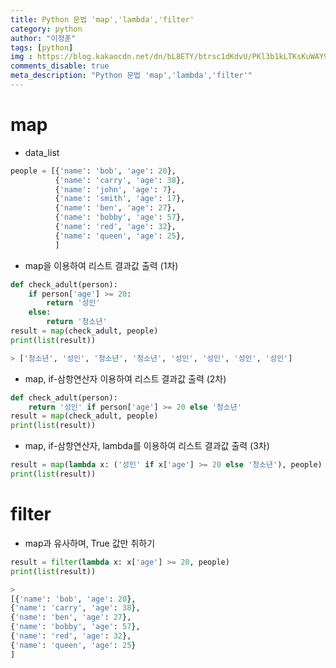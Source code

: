 ```yaml
---
title: Python 문법 'map','lambda','filter'
category: python
author: "이정훈"
tags: [python]
img : https://blog.kakaocdn.net/dn/bL8ETY/btrsc1dKdvU/PKl3b1kLTKsKuWAY9u2XT1/img.png
comments_disable: true
meta_description: "Python 문법 'map','lambda','filter'"
---
```


# map

-   data_list

```python
people = [{'name': 'bob', 'age': 20},
          {'name': 'carry', 'age': 38},
          {'name': 'john', 'age': 7},
          {'name': 'smith', 'age': 17},
          {'name': 'ben', 'age': 27},
          {'name': 'bobby', 'age': 57},
          {'name': 'red', 'age': 32},
          {'name': 'queen', 'age': 25},
          ]
```

-   map을 이용하여 리스트 결과값 출력 (1차)

```python
def check_adult(person):
    if person['age'] >= 20:
        return '성인'
    else:
        return '청소년'
result = map(check_adult, people)
print(list(result))

> ['청소년', '성인', '청소년', '청소년', '성인', '성인', '성인', '성인']
```

-   map, if-삼항연산자 이용하여 리스트 결과값 출력 (2차)

```python
def check_adult(person):
   	return '성인' if person['age'] >= 20 else '청소년'
result = map(check_adult, people)
print(list(result))
```

-   map, if-삼항연산자, lambda를 이용하여 리스트 결과값 출력 (3차)

```python
result = map(lambda x: ('성인' if x['age'] >= 20 else '청소년'), people)
print(list(result))
```

# filter

-   map과 유사하며, True 값만 취하기

```python
result = filter(lambda x: x['age'] >= 20, people)
print(list(result))

> 
[{'name': 'bob', 'age': 20}, 
{'name': 'carry', 'age': 38}, 
{'name': 'ben', 'age': 27}, 
{'name': 'bobby', 'age': 57}, 
{'name': 'red', 'age': 32}, 
{'name': 'queen', 'age': 25}
]
```
